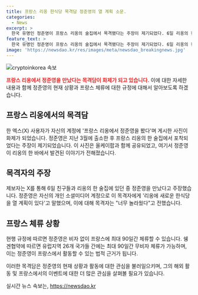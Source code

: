 ```yaml
---
title: 프랑스 리옹 한식당 목격담 정준영의 열 계획 소문.
categories:
  - News
excerpt: >
  한국 유명인 정준영이 프랑스 리옹의 술집에서 목격됐다는 주장이 제기되었다. 6일 리옹의 한 술집을 방문했던 한 엑스(X) 사용자가 영화배우로 알려진 정준영을 목격했다고 주장하며 해당 순간을 사진과 함께 SNS에 게시했다. 정준영은 자신이 프랑스에 있다는 사실에 대해 놀라움을 표현하고, 한식당을 개업할 계획이 있다고 밝혔다. 미국의 K팝 전문 매체가 이 사실을 보도하며 관심을 끌었으며, 성범죄로 징역을 선고받은 정준영이 비자 없이 프랑스에 머물 수 있다는 현행 규정에 대한 관심도 증폭되고 있다.
feature_text: >
  한국 유명인 정준영이 프랑스 리옹의 술집에서 목격됐다는 주장이 제기되었다. 6일 리옹의 한 술집을 방문했던 한 엑스(X) 사용자가 영화배우로 알려진 정준영을 목격했다고 주장하며 해당 순간을 사진과 함께 SNS에 게시했다. 정준영은 자신이 프랑스에 있다는 사실에 대해 놀라움을 표현하고, 한식당을 개업할 계획이 있다고 밝혔다. 미국의 K팝 전문 매체가 이 사실을 보도하며 관심을 끌었으며, 성범죄로 징역을 선고받은 정준영이 비자 없이 프랑스에 머물 수 있다는 현행 규정에 대한 관심도 증폭되고 있다.
image: 'https://newsdao.kr/res/images/meta/newsdao_breakingnews.jpg'
---
```


<p><img src="https://newsdao.kr/res/images/meta/newsdao_breakingnews.jpg" alt="cryptoinkorea 속보" /></p>

<p><b><span style="color: #ee2323;">프랑스 리옹에서 정준영을 만났다는 목격담이 화제가 되고 있습니다.</span></b> 이에 대한 자세한 내용과 함께 정준영의 현재 상황과 프랑스 체류에 대한 규정에 대해서 알아보도록 하겠습니다. </p>

<h2 data-ke-size="size26">프랑스 리옹에서의 목격담</h2>

<p>한 엑스(X) 사용자가 자신의 계정에 '프랑스 리옹에서 정준영을 봤다'며 게시한 사진이 화제가 되었습니다. 정준영은 지난 3월에 출소한 후 프랑스 리옹의 한 술집에서 포착되었다는 주장이 제기되었습니다. 이 사진은 올케이팝과 함께 공유되었고, 여기서 정준영이 리옹의 한 바에서 발견된 이야기가 전해졌습니다.</p>

<h2 data-ke-size="size26">목격자의 주장</h2>

<p>제보자는 X를 통해 6일 친구들과 리옹의 한 술집에 있던 중 정준영을 만났다고 주장했습니다. 정준영은 자신의 개인 소셜미디어 계정으로 이 목격자에게 '리옹에 새로운 한식당을 열 계획이 있다'고 말했으며, 이에 대해 목격자는 "너무 놀라웠다"고 전했습니다.</p>

<h2 data-ke-size="size26">프랑스 체류 상황</h2>

<p>현행 규정에 따르면 정준영은 비자 없이 프랑스에 최대 90일간 체류할 수 있습니다. 쉥겐협약에 따르면 유럽지역 26개 국가들 간에는 최대 90일간 무비자 체류가 가능하며, 이는 정준영이 프랑스에서 활동할 수 있는 법적 근거가 됩니다.</p>

<p>이러한 목격담은 정준영의 현재 상황과 활동에 대한 관심을 불러일으키며, 그의 해외 활동 및 프랑스에서의 이벤트에 대한 더 많은 관심을 살펴볼 필요가 있습니다.</p>
실시간 뉴스 속보는, <a href="https://newsdao.kr" rel="dofollow">https://newsdao.kr</a>


